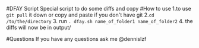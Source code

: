 #DFAY Script
Special script to do some diffs and copy
#How to use
1.to use `git pull` it down or copy and paste if you don't have git
2.`cd /to/the/directory` 
3. run `. dfay.sh name_of_folder1 name_of_folder2`
4. the diffs will now be in output/

#Questions
If you have any questions ask me @dennislzf

